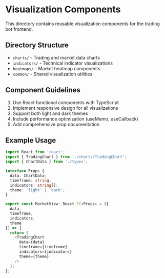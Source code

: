 # Visualization Components

This directory contains reusable visualization components for the trading bot frontend.

## Directory Structure

- `charts/` - Trading and market data charts
- `indicators/` - Technical indicator visualizations
- `heatmaps/` - Market heatmap components
- `common/` - Shared visualization utilities

## Component Guidelines

1. Use React functional components with TypeScript
2. Implement responsive design for all visualizations
3. Support both light and dark themes
4. Include performance optimization (useMemo, useCallback)
5. Add comprehensive prop documentation

## Example Usage

```typescript
import React from 'react';
import { TradingChart } from './charts/TradingChart';
import { ChartData } from './types';

interface Props {
  data: ChartData;
  timeframe: string;
  indicators: string[];
  theme: 'light' | 'dark';
}

export const MarketView: React.FC<Props> = ({
  data,
  timeframe,
  indicators,
  theme
}) => {
  return (
    <TradingChart
      data={data}
      timeframe={timeframe}
      indicators={indicators}
      theme={theme}
    />
  );
};
``` 